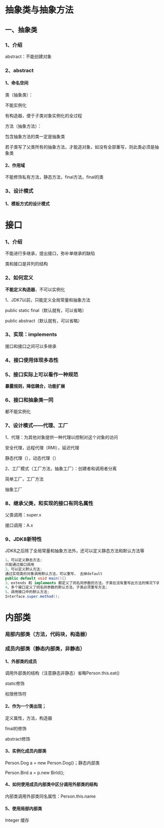 # 抽象类与抽象方法

## 一、抽象类

### 1、介绍

abstract：不能创建对象

### 2、abstract

#### 1、命名空间

类（抽象类）：

不能实例化

有构造器，便于子类对象实例化的全过程

方法（抽象方法）：

包含抽象方法的类一定是抽象类

若子类写了父类所有的抽象方法，才能造对象，如没有全部重写，则此类必须是抽象类

#### 2、作用域

不能修饰私有方法，静态方法，final方法，final的类

### 3、设计模式

#### 1、模板方式的设计模式

# 接口

### 1、介绍

不能进行多继承，提出接口，弥补单继承的缺陷

类和接口是并列的结构

### 2、如何定义

**不能定义构造器**，不可以实例化

1、JDK7以前，只能定义全局常量和抽象方法

public static final（默认就有，可以省略）

public abstract（默认就有，可以省略）

### 3、实现：implements

接口和接口之间可以多继承

### 4、接口使用体现多态性

### 5、接口实际上可以看作一种规范

**暴露规则，降低耦合，功能扩展**

### 6、接口和抽象类一同

都不能实例化

### 7、设计模式——代理、工厂

1、代理：为其他对象提供一种代理以控制对这个对象的访问

安全代理，远程代理（RMI），延迟代理

静态代理（），动态代理（）

2、工厂模式（工厂方法，抽象工厂）：创建者和调用者分离

简单工厂，工厂方法

抽象工厂

### 8、继承父类，和实现的接口有同名属性

父类调用：super.x

接口调用：A.x

### 9、JDK8新特性

JDK8之后除了全局常量和抽象方法外，还可以定义静态方法和默认方法等

```java
1、可以定义静态方法;
只能通过接口调用
2、可以定义默认方法;
通过实现类的对象调用默认方法，可以重写， 去掉default
public default void main(){}
3、extends 和 implements 都定义了同名同参数的方法，子类在没有重写此方法的情况下调用父类的方法——》类优先原则;
4、多个接口定义了同名同参数的默认方法，子类必须重写方法;
5、调用接口中的默认方法;
Interface.super.method();
```

# 内部类

### 局部内部类（方法，代码块，构造器）

### 成员内部类（静态内部类，非静态）

#### 1、外部类的成员

调用外部类的结构（注意静态非静态）省略Person.this.eat()

static修饰

权限修饰符

#### 2、作为一个类出现；

定义属性，方法，构造器

final的修饰

abstract修饰

#### 3、实例化成员内部类

Person.Dog a = new Person.Dog()；静态内部类

Person.Bird a = p.new Birld();



#### 4、如何使用成员内部类中区分调用外部类的结构

内部类调用外部类同名属性：Person.this.name

#### 5、使用局部内部类

Integer 缓存